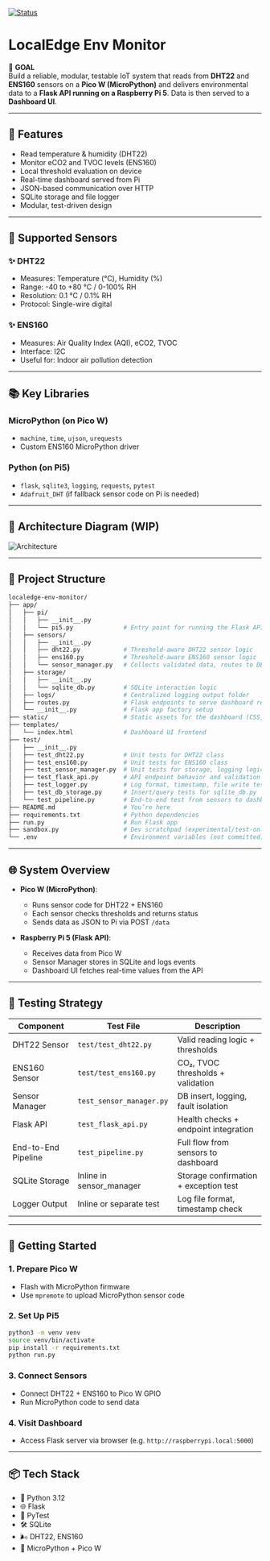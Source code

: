 [![Status](https://img.shields.io/badge/status-in_progress-yellow)]()

# LocalEdge Env Monitor

📅 **GOAL**  
Build a reliable, modular, testable IoT system that reads from **DHT22** and **ENS160** sensors on a **Pico W (MicroPython)** and delivers environmental data to a **Flask API running on a Raspberry Pi 5**. Data is then served to a **Dashboard UI**.

---

## 🔹 Features

- Read temperature & humidity (DHT22)
- Monitor eCO2 and TVOC levels (ENS160)
- Local threshold evaluation on device
- Real-time dashboard served from Pi
- JSON-based communication over HTTP
- SQLite storage and file logger
- Modular, test-driven design

---

## 🩵 Supported Sensors

### ✨ DHT22
- Measures: Temperature (°C), Humidity (%)
- Range: -40 to +80 °C / 0-100% RH
- Resolution: 0.1 °C / 0.1% RH
- Protocol: Single-wire digital

### ✨ ENS160
- Measures: Air Quality Index (AQI), eCO2, TVOC
- Interface: I2C
- Useful for: Indoor air pollution detection

---

## 📚 Key Libraries

### MicroPython (on Pico W)
- `machine`, `time`, `ujson`, `urequests`
- Custom ENS160 MicroPython driver

### Python (on Pi5)
- `flask`, `sqlite3`, `logging`, `requests`, `pytest`
- `Adafruit_DHT` (if fallback sensor code on Pi is needed)
---

## 🎨 Architecture Diagram (WIP)

![Architecture](https://github.com/user-attachments/assets/3231ec72-a0ef-442a-8971-8e4c4e13a851)

---

## 🧱 Project Structure

```bash
localedge-env-monitor/
├── app/
│   ├── pi/
│   │   ├── __init__.py
│   │   └── pi5.py              # Entry point for running the Flask API on Pi5
│   ├── sensors/
│   │   ├── __init__.py
│   │   ├── dht22.py            # Threshold-aware DHT22 sensor logic
│   │   ├── ens160.py           # Threshold-aware ENS160 sensor logic
│   │   └── sensor_manager.py   # Collects validated data, routes to DB and logger
│   ├── storage/
│   │   ├── __init__.py
│   │   └── sqlite_db.py        # SQLite interaction logic
│   ├── logs/                   # Centralized logging output folder
│   ├── routes.py               # Flask endpoints to serve dashboard requests
│   └── __init__.py             # Flask app factory setup
├── static/                     # Static assets for the dashboard (CSS, JS)
├── templates/
│   └── index.html              # Dashboard UI frontend
├── test/
│   ├── __init__.py
│   ├── test_dht22.py           # Unit tests for DHT22 class
│   ├── test_ens160.py          # Unit tests for ENS160 class
│   ├── test_sensor_manager.py  # Unit tests for storage, logging logic
│   ├── test_flask_api.py       # API endpoint behavior and validation
│   ├── test_logger.py          # Log format, timestamp, file write tests
│   ├── test_db_storage.py      # Insert/query tests for sqlite_db.py
│   └── test_pipeline.py        # End-to-end test from sensors to dashboard
├── README.md                   # You’re here
├── requirements.txt            # Python dependencies
├── run.py                      # Run Flask app
├── sandbox.py                  # Dev scratchpad (experimental/test-only)
└── .env                        # Environment variables (not committed)
```

---

## 🌐 System Overview

- **Pico W (MicroPython)**:
  - Runs sensor code for DHT22 + ENS160
  - Each sensor checks thresholds and returns status
  - Sends data as JSON to Pi via POST `/data`

- **Raspberry Pi 5 (Flask API)**:
  - Receives data from Pico W
  - Sensor Manager stores in SQLite and logs events
  - Dashboard UI fetches real-time values from the API

---

## 🧪 Testing Strategy

| Component           | Test File                | Description                           |
| ------------------ | ------------------------ | ------------------------------------- |
| DHT22 Sensor        | `test/test_dht22.py`     | Valid reading logic + thresholds      |
| ENS160 Sensor       | `test/test_ens160.py`    | CO₂, TVOC thresholds + validation     |
| Sensor Manager      | `test_sensor_manager.py` | DB insert, logging, fault isolation   |
| Flask API           | `test_flask_api.py`      | Health checks + endpoint integration  |
| End-to-End Pipeline | `test_pipeline.py`       | Full flow from sensors to dashboard   |
| SQLite Storage      | Inline in sensor_manager | Storage confirmation + exception test |
| Logger Output       | Inline or separate test  | Log file format, timestamp check      |

---

## 🚀 Getting Started

### 1. Prepare Pico W

- Flash with MicroPython firmware
- Use `mpremote` to upload MicroPython sensor code

### 2. Set Up Pi5

```bash
python3 -m venv venv
source venv/bin/activate
pip install -r requirements.txt
python run.py
```

### 3. Connect Sensors

- Connect DHT22 + ENS160 to Pico W GPIO
- Run MicroPython code to send data

### 4. Visit Dashboard

- Access Flask server via browser (e.g. `http://raspberrypi.local:5000`)

---

## 📦 Tech Stack

- 🐍 Python 3.12
- 🌐 Flask
- 🪪 PyTest
- 🛠 SQLite
- 🌬 DHT22, ENS160
- 📶 MicroPython + Pico W

 
